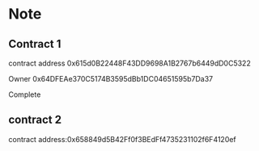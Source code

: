 # Note

## Contract 1

contract address 0x615d0B22448F43DD9698A1B2767b6449dD0C5322

Owner 0x64DFEAe370C5174B3595dBb1DC04651595b7Da37



Complete

## contract 2

contract address:0x658849d5B42Ff0f3BEdFf4735231102f6F4120ef

